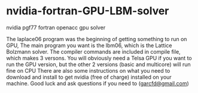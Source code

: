 # nvidia-fortran-GPU-LBM-solver
nvidia pgf77 fortran openacc gpu solver

The laplace06 program was the beginning of getting something to run on GPU,
The main program you want is the lbm06, which is the Lattice Bolzmann solver.
The compiler commands are included in compile file, which makes 3 versons.
You will obviously need a Telsa GPU if you want to run the GPU version,
  but the other 2 versions (basic and multicore) will run fine on CPU
There are also some instructions on what you need to download and install 
to get nvidia (free of charge) installed on your machine. 
Good luck and ask questions if you need to (garcfd@gmail.com)
